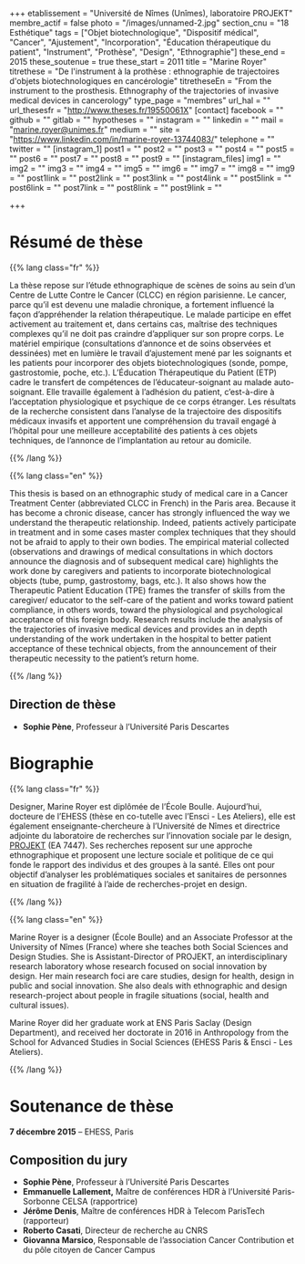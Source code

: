 +++
etablissement = "Université de Nîmes (Unîmes), laboratoire PROJEKT"
membre_actif = false
photo = "/images/unnamed-2.jpg"
section_cnu = "18 Esthétique"
tags = ["Objet biotechnologique", "Dispositif médical", "Cancer", "Ajustement", "Incorporation", "Éducation thérapeutique du patient", "Instrument", "Prothèse", "Design", "Ethnographie"]
these_end = 2015
these_soutenue = true
these_start = 2011
title = "Marine Royer"
titrethese = "De l'instrument à la prothèse : ethnographie de trajectoires d'objets biotechnologiques en cancérologie"
titretheseEn = "From the instrument to the prosthesis. Ethnography of the trajectories of invasive medical devices in cancerology"
type_page = "membres"
url_hal = ""
url_thesesfr = "http://www.theses.fr/19550061X"
[contact]
facebook = ""
github = ""
gitlab = ""
hypotheses = ""
instagram = ""
linkedin = ""
mail = "marine.royer@unimes.fr"
medium = ""
site = "https://www.linkedin.com/in/marine-royer-13744083/"
telephone = ""
twitter = ""
[instagram_1]
post1 = ""
post2 = ""
post3 = ""
post4 = ""
post5 = ""
post6 = ""
post7 = ""
post8 = ""
post9 = ""
[instagram_files]
img1 = ""
img2 = ""
img3 = ""
img4 = ""
img5 = ""
img6 = ""
img7 = ""
img8 = ""
img9 = ""
post1link = ""
post2link = ""
post3link = ""
post4link = ""
post5link = ""
post6link = ""
post7link = ""
post8link = ""
post9link = ""

+++

<!-- Supprimer les parties non remplies (supprimer les blocks de lang s'il n'y a pas deux langues). Tu es libre d'ajouter ce que tu veux à cette partie -->

# Résumé de thèse

{{% lang class="fr" %}}

La thèse repose sur l’étude ethnographique de scènes de soins au sein d’un Centre de Lutte Contre le Cancer (CLCC) en région parisienne. Le cancer, parce qu’il est devenu une maladie chronique, a fortement influencé la façon d’appréhender la relation thérapeutique. Le malade participe en effet activement au traitement et, dans certains cas, maîtrise des techniques complexes qu’il ne doit pas craindre d’appliquer sur son propre corps. Le matériel empirique (consultations d’annonce et de soins observées et dessinées) met en lumière le travail d’ajustement mené par les soignants et les patients pour incorporer des objets biotechnologiques (sonde, pompe, gastrostomie, poche, etc.). L’Éducation Thérapeutique du Patient (ETP) cadre le transfert de compétences de l’éducateur-soignant au malade auto-soignant. Elle travaille également à l’adhésion du patient, c’est-à-dire à l’acceptation physiologique et psychique de ce corps étranger. Les résultats de la recherche consistent dans l’analyse de la trajectoire des dispositifs médicaux invasifs et apportent une compréhension du travail engagé à l’hôpital pour une meilleure acceptabilité des patients à ces objets techniques, de l’annonce de l’implantation au retour au domicile.

{{% /lang %}}

{{% lang class="en" %}}

This thesis is based on an ethnographic study of medical care in a Cancer Treatment Center (abbreviated CLCC in French) in the Paris area. Because it has become a chronic disease, cancer has strongly influenced the way we understand the therapeutic relationship. Indeed, patients actively participate in treatment and in some cases master complex techniques that they should not be afraid to apply to their own bodies. The empirical material collected (observations and drawings of medical consultations in which doctors announce the diagnosis and of subsequent medical care) highlights the work done by caregivers and patients to incorporate biotechnological objects (tube, pump, gastrostomy, bags, etc.). It also shows how the Therapeutic Patient Education (TPE) frames the transfer of skills from the caregiver/ educator to the self-care of the patient and works toward patient compliance, in others words, toward the physiological and psychological acceptance of this foreign body. Research results include the analysis of the trajectories of invasive medical devices and provides an in depth understanding of the work undertaken in the hospital to better patient acceptance of these technical objects, from the announcement of their therapeutic necessity to the patient’s return home.

{{% /lang %}}

## Direction de thèse

* **Sophie Pène**, Professeur à l’Université Paris Descartes

# Biographie

{{% lang class="fr" %}}

Designer, Marine Royer est diplômée de l’École Boulle. Aujourd’hui, docteure de l’EHESS (thèse en co-tutelle avec l’Ensci - Les Ateliers), elle est également enseignante-chercheure à l’Université de Nîmes et directrice adjointe du laboratoire de recherches sur l’innovation sociale par le design,[ PROJEKT](http://projekt.unimes.fr/) (EA 7447). Ses recherches reposent sur une approche ethnographique et proposent une lecture sociale et politique de ce qui fonde le rapport des individus et des groupes à la santé. Elles ont pour objectif d’analyser les problématiques sociales et sanitaires de personnes en situation de fragilité à l’aide de recherches-projet en design.

{{% /lang %}}

{{% lang class="en" %}}

Marine Royer is a designer (École Boulle) and an Associate Professor at the University of Nîmes (France) where she teaches both Social Sciences and Design Studies. She is Assistant-Director of PROJEKT, an interdisciplinary research laboratory whose research focused on social innovation by design. Her main research foci are care studies, design for health, design in public and social innovation. She also deals with ethnographic and design research-project about people in fragile situations (social, health and cultural issues).

Marine Royer did her graduate work at ENS Paris Saclay (Design Department), and received her doctorate in 2016 in Anthropology from the School for Advanced Studies in Social Sciences (EHESS Paris & Ensci - Les Ateliers).

{{% /lang %}}

# Soutenance de thèse

**7 décembre 2015** – EHESS, Paris

## Composition du jury

* **Sophie Pène**, Professeur à l’Université Paris Descartes
* **Emmanuelle Lallement,** Maître de conférences HDR à l’Université Paris-Sorbonne CELSA (rapportrice)
* **Jérôme Denis**, Maître de conférences HDR à Telecom ParisTech (rapporteur)
* **Roberto Casati**, Directeur de recherche au CNRS
* **Giovanna Marsico**, Responsable de l’association Cancer Contribution et du pôle citoyen de Cancer Campus